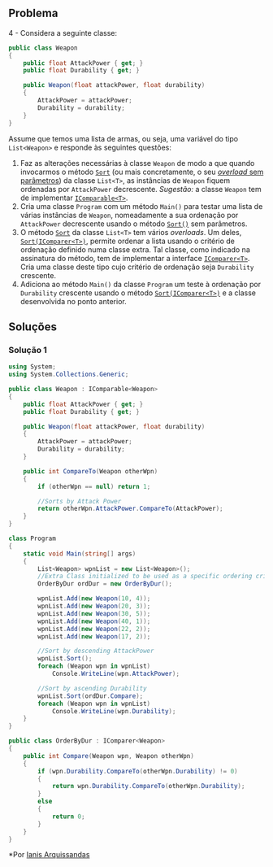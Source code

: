 ## Problema

4 - Considera a seguinte classe:

```cs
public class Weapon
{
    public float AttackPower { get; }
    public float Durability { get; }

    public Weapon(float attackPower, float durability)
    {
        AttackPower = attackPower;
        Durability = durability;
    }
}
```

Assume que temos uma lista de armas, ou seja, uma variável do tipo
`List<Weapon>` e responde às seguintes questões:

1.  Faz as alterações necessárias à classe `Weapon` de modo a que quando
    invocarmos o método
    [`Sort`](https://docs.microsoft.com/dotnet/api/system.collections.generic.list-1.sort)
    (ou mais concretamente, o seu
    [_overload_ sem parâmetros](https://docs.microsoft.com/dotnet/api/system.collections.generic.list-1.sort#System_Collections_Generic_List_1_Sort))
    da classe `List<T>`, as instâncias de `Weapon` fiquem ordenadas por
    `AttackPower` decrescente. _Sugestão:_ a classe `Weapon` tem de implementar
    [`IComparable<T>`](https://docs.microsoft.com/dotnet/api/system.icomparable-1).
2.  Cria uma classe `Program` com um método `Main()` para testar uma lista de
    várias instâncias de `Weapon`, nomeadamente a sua ordenação por
    `AttackPower` decrescente usando o método
    [`Sort()`](https://docs.microsoft.com/dotnet/api/system.collections.generic.list-1.sort#System_Collections_Generic_List_1_Sort)
    sem parâmetros.
3.  O método
    [`Sort`](https://docs.microsoft.com/dotnet/api/system.collections.generic.list-1.sort)
    da classe `List<T>` tem vários _overloads_. Um deles,
    [`Sort(IComparer<T>)`](https://docs.microsoft.com/dotnet/api/system.collections.generic.list-1.sort#System_Collections_Generic_List_1_Sort_System_Collections_Generic_IComparer__0__),
    permite ordenar a lista usando o critério de ordenação definido numa classe
    extra. Tal classe, como indicado na assinatura do método, tem de
    implementar a interface
    [`IComparer<T>`](https://docs.microsoft.com/dotnet/api/system.collections.generic.icomparer-1).
    Cria uma classe deste tipo cujo critério de ordenação seja `Durability`
    crescente.
4.  Adiciona ao método `Main()` da classe `Program` um teste à ordenação
    por `Durability` crescente usando o método
    [`Sort(IComparer<T>)`](https://docs.microsoft.com/dotnet/api/system.collections.generic.list-1.sort#System_Collections_Generic_List_1_Sort_System_Collections_Generic_IComparer__0__)
    e a classe desenvolvida no ponto anterior.

## Soluções

### Solução 1

```cs
using System;
using System.Collections.Generic;

public class Weapon : IComparable<Weapon>
{
	public float AttackPower { get; }
	public float Durability { get; }

	public Weapon(float attackPower, float durability)
    {
        AttackPower = attackPower;
        Durability = durability;
    }

    public int CompareTo(Weapon otherWpn)
    {
        if (otherWpn == null) return 1;

        //Sorts by Attack Power
        return otherWpn.AttackPower.CompareTo(AttackPower);
    }
}

class Program
{
    static void Main(string[] args)
    {
        List<Weapon> wpnList = new List<Weapon>();
        //Extra Class initialized to be used as a specific ordering criteria
        OrderByDur ordDur = new OrderByDur();

        wpnList.Add(new Weapon(10, 4));
        wpnList.Add(new Weapon(20, 3));
        wpnList.Add(new Weapon(30, 5));
        wpnList.Add(new Weapon(40, 1));
        wpnList.Add(new Weapon(22, 2));
        wpnList.Add(new Weapon(17, 2));

        //Sort by descending AttackPower
        wpnList.Sort();
        foreach (Weapon wpn in wpnList)
            Console.WriteLine(wpn.AttackPower);

        //Sort by ascending Durability
	    wpnList.Sort(ordDur.Compare);
	    foreach (Weapon wpn in wpnList)
            Console.WriteLine(wpn.Durability);
    }
}

public class OrderByDur : IComparer<Weapon>
{
    public int Compare(Weapon wpn, Weapon otherWpn)
    {
        if (wpn.Durability.CompareTo(otherWpn.Durability) != 0)
        {
            return wpn.Durability.CompareTo(otherWpn.Durability);
        }
        else
        {
            return 0;
        }
    }
}    
```

 *Por [Ianis Arquissandas](https://github.com/Insoel*)